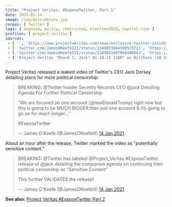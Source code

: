 ```yaml
---
title: "Project Veritas: #ExposeTwitter, Part 1"
date: 2021-01-14
image: /img/misc/dorsey.jpg
corpos: [ twitter ]
tags: [ exposed, policy, restricted, election2020, capitol-riot ]
profiles: [ project-veritas ]
sources:
 - [ '', 'https://www.projectveritas.com/news/exclusive-twitter-insider-records-ceo-jack-dorsey-laying-out-roadmap-for/' ]
 - [ 'twitter.com/JamesOKeefeIII/status/1349853804590579713', 'https://archive.is/kxoHk' ]
 - [ 'twitter.com/JamesOKeefeIII/status/1349881697966448643', 'https://archive.is/Y4IkK' ]
 - [ 'Project Veritas "Round 2, Jack! 01.18.21 11AM" on BitChute (18 Jan 2021)', 'https://www.bitchute.com/video/vzbootPBRkM/?list=subscriptions' ]
---
```


Project Veritas released a leaked video of Twitter's CEO Jack Dorsey detailing
plans for more political censorship:

> BREAKING: @Twitter Insider Secretly Records CEO @jack Detailing Agenda For
> Further Political Censorship
>
> “We are focused on one account [@realDonaldTrump] right now but this is going
> to be MUCH BIGGER than just one account & it’s going to go on for much
> longer..."
>
> #ExposeTwitter
>
> -- James O'Keefe (@JamesOKeefeIII) [14 Jan 2021](https://archive.is/kxoHk)

About an hour after the release, Twitter marked the video as "potentially
sensitive content."

> BREAKING: @Twitter has labeled @Project_Veritas #ExposeTwitter release of
> @jack detailing the companies agenda on continuing their political censorship
> as “Sensitive Content” 
>
> This further VALIDATES the release!
>
> -- James O'Keefe (@JamesOKeefeIII) [14 Jan 2021](https://archive.is/Y4IkK)

**See also:** [Project Veritas #ExposeTwitter Part 2](/e/project-veritas-expose-twitter-pt2/)
